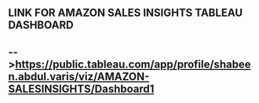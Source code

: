 
LINK FOR AMAZON SALES INSIGHTS TABLEAU DASHBOARD
--------------------------------------------------
-->https://public.tableau.com/app/profile/shabeen.abdul.varis/viz/AMAZON-SALESINSIGHTS/Dashboard1
---------------------------------------------------------------------------------------------------------------------------------------------------------------
